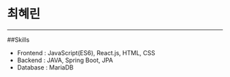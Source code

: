# 최혜린
---
##Skills
* Frontend : JavaScript(ES6), React.js, HTML, CSS
* Backend : JAVA, Spring Boot, JPA
* Database : MariaDB

